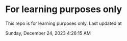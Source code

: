 # For learning purposes only
This repo is for learning purposes only.
Last updated at

Sunday, December 24, 2023 4:26:15 AM

